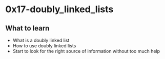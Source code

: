 # 0x17-doubly_linked_lists

## What to learn

- What is a doubly linked list
- How to use doubly linked lists
- Start to look for the right source of information without too much help
